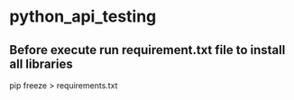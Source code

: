 # python_api_testing

## Before execute run requirement.txt file to install all libraries
pip freeze > requirements.txt

